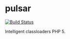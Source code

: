 pulsar
======

[![Build Status](https://secure.travis-ci.org/ehough/pulsar.png)](http://travis-ci.org/ehough/pulsar)

Intelligent classloaders PHP 5.
